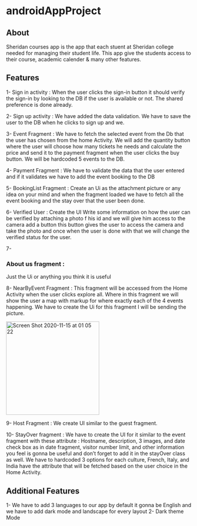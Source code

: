 # androidAppProject

<h2>About</h2>
Sheridan courses app is the app that each stuent at Sheridan college needed for managing their student life. This app give the students access to their course, academic calender & many other features. 

<h2>Features</h2>

1- Sign in activity : 
When the user clicks the sign-in button it should verify the sign-in by looking to the DB if the user is available or not. 
The shared preference is done already. 


2- Sign up activity : 
We have added the data validation. We have to save the user to the DB when he clicks to sign up and we. 


3- Event Fragment : 
We have to fetch the selected event from the Db that the user has chosen from the home Activity. We will add the quantity button where the user will choose how many tickets he needs and calculate the price and send it to the payment fragment when the user clicks the buy button.
We will be hardcoded 5 events to the DB. 



4- Payment Fragment : 
We have to validate the data that the user entered and if it validates we have to add the event booking to the DB 




5- BookingList Fragment :
Create an Ui as the attachment picture or any idea on your mind and when the fragment loaded we have to fetch all the event booking and the stay over that the user been done. 


6- Verified User :
Create the UI Write some information on how the user can be verified by attaching a photo f his id and we will give him access to the camera add a button this button gives the user to access the camera and take the photo and once when the user is done with that we will change the verified status for the user. 


7- <h3>About us fragment :</h3>
Just the Ui or anything you think it is useful



8- NearByEvent Fragment :
This fragment will be accessed from the Home Activity when the user clicks explore all. Where in this fragment we will show the user a map with markup for where exactly each of the 4 events happening. We have to create the Ui for this fragment I will be sending the picture. 

<img width="253" alt="Screen Shot 2020-11-15 at 01 05 22" src="https://user-images.githubusercontent.com/72468026/99178429-f7fcc600-26e0-11eb-94d9-0f96f3e24d5e.png">

9- Host Fragment :
We create UI similar to the guest fragment.




10- StayOver fragment : 
We have to create the UI for it similar to the event fragment with these attribute : 
Hostname, description, 3 images, and date check box as in date fragment, visitor number limit,  and other information you feel is gonna be useful and don’t forget to add it in the stayOver class as well. 
We have to hardcoded 3 options for each culture, French, Italy, and India have the attribute that will be fetched based on the user choice in the Home Activity. 











<h2>Additional Features</h2>
1-  We have to add 3 languages to our app by default it gonna be English and we have to add dark mode and landscape for every layout 
2- Dark theme Mode 

